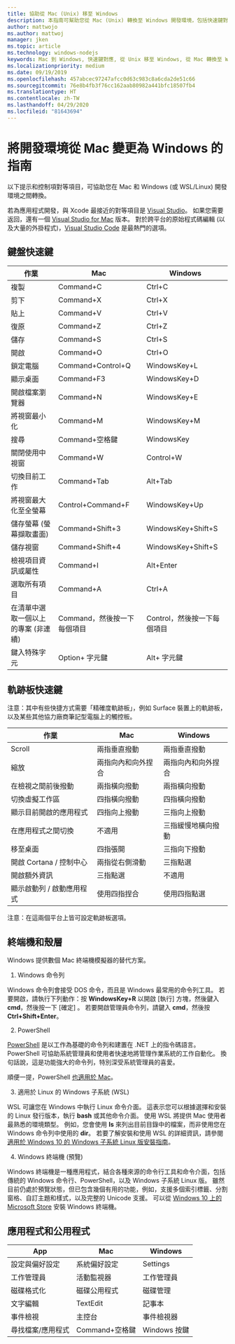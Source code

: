 ```yaml
---
title: 協助從 Mac (Unix) 移至 Windows
description: 本指南可幫助您從 Mac (Unix) 轉換至 Windows 開發環境，包括快速鍵對應，以及 Mac 和 Windows 之間不同概念的簡要概述。
author: mattwojo
ms.author: mattwoj
manager: jken
ms.topic: article
ms.technology: windows-nodejs
keywords: Mac 到 Windows, 快速鍵對應, 從 Unix 移至 Windows, 從 Mac 轉換至 Windows, 協助從 MacBook 移至 Surface, 如何為 Macintosh 使用者使用 Windows, 從 Macintosh 切換至 Windows, 協助變更開發環境, Mac OS X 至 Windows, 協助從 Mac 移至電腦
ms.localizationpriority: medium
ms.date: 09/19/2019
ms.openlocfilehash: 457abcec97247afcc0d63c983c8a6cda2de51c66
ms.sourcegitcommit: 76e8b4fb3f76cc162aab80982a441bfc18507fb4
ms.translationtype: HT
ms.contentlocale: zh-TW
ms.lasthandoff: 04/29/2020
ms.locfileid: "81643694"
---
```

# <a name="guide-for-changing-your-dev-environment-from-mac-to-windows"></a>將開發環境從 Mac 變更為 Windows 的指南

以下提示和控制項對等項目，可協助您在 Mac 和 Windows (或 WSL/Linux) 開發環境之間轉換。

若為應用程式開發，與 Xcode 最接近的對等項目是 [Visual Studio](https://visualstudio.microsoft.com)。 如果您需要返回，還有一個 [Visual Studio for Mac](https://visualstudio.microsoft.com/vs/mac/) 版本。 對於跨平台的原始程式碼編輯 (以及大量的外掛程式)，[Visual Studio Code](https://code.visualstudio.com/?wt.mc_id=DX_841432) 是最熱門的選項。

## <a name="keyboard-shortcuts"></a>鍵盤快速鍵

| **作業** | **Mac** | **Windows** |
|---------------|--------------------|---------------------|
| 複製 | Command+C | Ctrl+C |
| 剪下 | Command+X | Ctrl+X |
| 貼上 | Command+V | Ctrl+V |
| 復原 | Command+Z | Ctrl+Z |
| 儲存 | Command+S | Ctrl+S |
| 開啟 | Command+O | Ctrl+O |
| 鎖定電腦 | Command+Control+Q | WindowsKey+L |
| 顯示桌面 | Command+F3 | WindowsKey+D |
| 開啟檔案瀏覽器 | Command+N | WindowsKey+E |
| 將視窗最小化 | Command+M | WindowsKey+M |
| 搜尋 | Command+空格鍵 | WindowsKey |
| 關閉使用中視窗 | Command+W | Control+W |
| 切換目前工作 | Command+Tab | Alt+Tab |
| 將視窗最大化至全螢幕 | Control+Command+F | WindowsKey+Up |
| 儲存螢幕 (螢幕擷取畫面) | Command+Shift+3 | WindowsKey+Shift+S |
| 儲存視窗 | Command+Shift+4 | WindowsKey+Shift+S |
| 檢視項目資訊或屬性 | Command+I | Alt+Enter |
 | 選取所有項目 | Command+A | Ctrl+A |
| 在清單中選取一個以上的專案 (非連續) | Command，然後按一下每個項目 | Control，然後按一下每個項目 |
| 鍵入特殊字元 | Option+ 字元鍵 | Alt+ 字元鍵|

## <a name="trackpad-shortcuts"></a>軌跡板快速鍵

注意：其中有些快捷方式需要「精確度軌跡板」，例如 Surface 裝置上的軌跡板，以及某些其他協力廠商筆記型電腦上的觸控板。

 **作業** | **Mac** | **Windows** |
|---------------|--------------------|---------------------|
| Scroll | 兩指垂直撥動 | 兩指垂直撥動 |
| 縮放 | 兩指向內和向外捏合 | 兩指向內和向外捏合 |
| 在檢視之間前後撥動 | 兩指橫向撥動 | 兩指橫向撥動 |
| 切換虛擬工作區 | 四指橫向撥動 | 四指橫向撥動 |
| 顯示目前開啟的應用程式 | 四指向上撥動 | 三指向上撥動 |
| 在應用程式之間切換 | 不適用 | 三指緩慢地橫向撥動 |
| 移至桌面 | 四指張開 | 三指向下撥動 |
| 開啟 Cortana / 控制中心 | 兩指從右側滑動 | 三指點選 |
| 開啟額外資訊 | 三指點選 | 不適用 |
|顯示啟動列 / 啟動應用程式 | 使用四指捏合 | 使用四指點選 |

注意：在這兩個平台上皆可設定軌跡板選項。

## <a name="terminal-and-shell"></a>終端機和殼層

Windows 提供數個 Mac 終端機模擬器的替代方案。

1. Windows 命令列

Windows 命令列會接受 DOS 命令，而且是 Windows 最常用的命令列工具。 若要開啟，請執行下列動作：按 **WindowsKey+R** 以開啟 [執行]  方塊，然後鍵入 **cmd**，然後按一下 [確定]  。 若要開啟管理員命令列，請鍵入 **cmd**，然後按 **Ctrl+Shift+Enter**。

2. PowerShell

[PowerShell](https://docs.microsoft.com/powershell/scripting/overview?view=powershell-6) 是以工作為基礎的命令列和建置在 .NET 上的指令碼語言。 PowerShell 可協助系統管理員和使用者快速地將管理作業系統的工作自動化。 換句話說，這是功能強大的命令列，特別深受系統管理員的喜愛。

順便一提，PowerShell [也適用於 Mac](https://docs.microsoft.com/powershell/scripting/install/installing-powershell-core-on-macos?view=powershell-6)。

3. 適用於 Linux 的 Windows 子系統 (WSL)

WSL 可讓您在 Windows 中執行 Linux 命令介面。 這表示您可以根據選擇和安裝的 Linux 發行版本，執行 **bash** 或其他命令介面。 使用 WSL 將提供 Mac 使用者最熟悉的環境類型。 例如，您會使用 **ls** 來列出目前目錄中的檔案，而非使用您在 Windows 命令列中使用的 **dir**。 若要了解安裝和使用 WSL 的詳細資訊，請參閱[適用於 Windows 10 的 Windows 子系統 Linux 版安裝指南](https://docs.microsoft.com/windows/wsl/install-win10)。

4. Windows 終端機 (預覽)

Windows 終端機是一種應用程式，結合各種來源的命令行工具和命令介面，包括傳統的 Windows 命令行、PowerShell，以及 Windows 子系統 Linux 版。 雖然目前仍處於預覽狀態，但已包含幾個有用的功能，例如，支援多個索引標籤、分割窗格、自訂主題和樣式，以及完整的 Unicode 支援。 可以從 [Windows 10 上的 Microsoft Store](https://www.microsoft.com/en-us/p/windows-terminal-preview/9n0dx20hk701?activetab=pivot:overviewtab) 安裝 Windows 終端機。

## <a name="apps-and-utilities"></a>應用程式和公用程式

 **App** | **Mac** | **Windows** |
|---------------|--------------------|---------------------|
| 設定與偏好設定 | 系統偏好設定 | Settings |
| 工作管理員 | 活動監視器 | 工作管理員 |
| 磁碟格式化 | 磁碟公用程式 | 磁碟管理 |
| 文字編輯 | TextEdit | 記事本 |
| 事件檢視 | 主控台 | 事件檢視器 |
| 尋找檔案/應用程式 | Command+空格鍵 | Windows 按鍵 |
